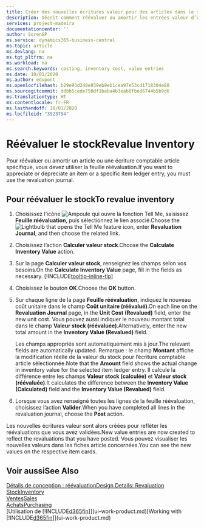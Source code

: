 ```yaml
---
title: Créer des nouvelles écritures valeur pour des articles dans le stock| Microsoft Docs
description: Décrit comment réévaluer ou amortir les entrées valeur d’un ou de plusieurs articles dans le stock en validant leur valeur calculée courante.
services: project-madeira
documentationcenter: ''
author: SorenGP
ms.service: dynamics365-business-central
ms.topic: article
ms.devlang: na
ms.tgt_pltfrm: na
ms.workload: na
ms.search.keywords: costing, inventory cost, value entries
ms.date: 10/01/2020
ms.author: edupont
ms.openlocfilehash: b29e93d248e939eb9eb1cea97e53cd1718304e80
ms.sourcegitcommit: ddbb5cede750df1baba4b3eab8fbed6744b5b9d6
ms.translationtype: HT
ms.contentlocale: fr-FR
ms.lasthandoff: 10/01/2020
ms.locfileid: "3923794"
---
```

# <a name="revalue-inventory"></a><span data-ttu-id="c95d9-103">Réévaluer le stock</span><span class="sxs-lookup"><span data-stu-id="c95d9-103">Revalue Inventory</span></span>
<span data-ttu-id="c95d9-104">Pour réévaluer ou amortir un article ou une écriture comptable article spécifique, vous devez utiliser la feuille réévaluation.</span><span class="sxs-lookup"><span data-stu-id="c95d9-104">If you want to appreciate or depreciate an item or a specific item ledger entry, you must use the revaluation journal.</span></span>

## <a name="to-revalue-inventory"></a><span data-ttu-id="c95d9-105">Pour réévaluer le stock</span><span class="sxs-lookup"><span data-stu-id="c95d9-105">To revalue inventory</span></span>
1. <span data-ttu-id="c95d9-106">Choisissez l’icône ![Ampoule qui ouvre la fonction Tell Me](media/ui-search/search_small.png "Dites-moi ce que vous voulez faire"), saisissez **Feuille réévaluation**, puis sélectionnez le lien associé.</span><span class="sxs-lookup"><span data-stu-id="c95d9-106">Choose the ![Lightbulb that opens the Tell Me feature](media/ui-search/search_small.png "Tell me what you want to do") icon, enter **Revaluation Journal**, and then choose the related link.</span></span>
2. <span data-ttu-id="c95d9-107">Choisissez l’action **Calculer valeur stock**.</span><span class="sxs-lookup"><span data-stu-id="c95d9-107">Choose the **Calculate Inventory Value** action.</span></span>
3. <span data-ttu-id="c95d9-108">Sur la page **Calculer valeur stock**, renseignez les champs selon vos besoins.</span><span class="sxs-lookup"><span data-stu-id="c95d9-108">On the **Calculate Inventory Value** page, fill in the fields as necessary.</span></span> [!INCLUDE[tooltip-inline-tip](includes/tooltip-inline-tip_md.md)]
4. <span data-ttu-id="c95d9-109">Choisissez le bouton **OK**.</span><span class="sxs-lookup"><span data-stu-id="c95d9-109">Choose the **OK** button.</span></span>
5. <span data-ttu-id="c95d9-110">Sur chaque ligne de la page **Feuille réévaluation**, indiquez le nouveau coût unitaire dans le champ **Coût unitaire (réévalué)**.</span><span class="sxs-lookup"><span data-stu-id="c95d9-110">On each line on the **Revaluation Journal** page, in the **Unit Cost (Revalued)** field, enter the new unit cost.</span></span> <span data-ttu-id="c95d9-111">Vous pouvez aussi indiquer le nouveau montant total dans le champ **Valeur stock (réévaluée)**.</span><span class="sxs-lookup"><span data-stu-id="c95d9-111">Alternatively, enter the new total amount in the **Inventory Value (Revalued)** field.</span></span>

    <span data-ttu-id="c95d9-112">Les champs appropriés sont automatiquement mis à jour.</span><span class="sxs-lookup"><span data-stu-id="c95d9-112">The relevant fields are automatically updated.</span></span> <span data-ttu-id="c95d9-113">Remarque : le champ **Montant** affiche la modification réelle de la valeur du stock pour l’écriture comptable article sélectionnée.</span><span class="sxs-lookup"><span data-stu-id="c95d9-113">Note that the **Amount** field shows the actual change in inventory value for the selected item ledger entry.</span></span> <span data-ttu-id="c95d9-114">Il calcule la différence entre les champs **Valeur stock (calculée)** et **Valeur stock (réévaluée)**.</span><span class="sxs-lookup"><span data-stu-id="c95d9-114">It calculates the difference between the **Inventory Value (Calculated)** field and the **Inventory Value (Revalued)** field.</span></span>
6. <span data-ttu-id="c95d9-115">Lorsque vous avez renseigné toutes les lignes de la feuille réévaluation, choisissez l’action **Valider**.</span><span class="sxs-lookup"><span data-stu-id="c95d9-115">When you have completed all lines in the revaluation journal, choose the **Post** action.</span></span>

<span data-ttu-id="c95d9-116">Les nouvelles écritures valeur sont alors créées pour refléter les réévaluations que vous avez validées.</span><span class="sxs-lookup"><span data-stu-id="c95d9-116">New value entries are now created to reflect the revaluations that you have posted.</span></span> <span data-ttu-id="c95d9-117">Vous pouvez visualiser les nouvelles valeurs dans les fiches article concernées.</span><span class="sxs-lookup"><span data-stu-id="c95d9-117">You can see the new values on the respective item cards.</span></span>

## <a name="see-also"></a><span data-ttu-id="c95d9-118">Voir aussi</span><span class="sxs-lookup"><span data-stu-id="c95d9-118">See Also</span></span>
[<span data-ttu-id="c95d9-119">Détails de conception : réévaluation</span><span class="sxs-lookup"><span data-stu-id="c95d9-119">Design Details: Revaluation</span></span>](design-details-revaluation.md)  
[<span data-ttu-id="c95d9-120">Stock</span><span class="sxs-lookup"><span data-stu-id="c95d9-120">Inventory</span></span>](inventory-manage-inventory.md)  
[<span data-ttu-id="c95d9-121">Ventes</span><span class="sxs-lookup"><span data-stu-id="c95d9-121">Sales</span></span>](sales-manage-sales.md)  
[<span data-ttu-id="c95d9-122">Achats</span><span class="sxs-lookup"><span data-stu-id="c95d9-122">Purchasing</span></span>](purchasing-manage-purchasing.md)  
<span data-ttu-id="c95d9-123">[Utilisation de [!INCLUDE[d365fin](includes/d365fin_md.md)]](ui-work-product.md)</span><span class="sxs-lookup"><span data-stu-id="c95d9-123">[Working with [!INCLUDE[d365fin](includes/d365fin_md.md)]](ui-work-product.md)</span></span>
